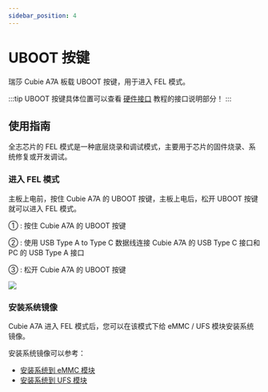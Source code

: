 ```yaml
---
sidebar_position: 4
---
```


# UBOOT 按键

瑞莎 Cubie A7A 板载 UBOOT 按键，用于进入 FEL 模式。

:::tip
UBOOT 按键具体位置可以查看 [硬件接口](./hardware-info) 教程的接口说明部分！
:::

## 使用指南

全志芯片的 FEL 模式是一种底层烧录和调试模式，主要用于芯片的固件烧录、系统修复或开发调试。

### 进入 FEL 模式

主板上电前，按住 Cubie A7A 的 UBOOT 按键，主板上电后，松开 UBOOT 按键就可以进入 FEL 模式。

① : 按住 Cubie A7A 的 UBOOT 按键

② : 使用 USB Type A to Type C 数据线连接 Cubie A7A 的 USB Type C 接口和 PC 的 USB Type A 接口

③ : 松开 Cubie A7A 的 UBOOT 按键

<div style={{textAlign: 'center'}}>
  <img src="/img/cubie/a7a/a7a-write-mode.webp" style={{width: '100%', maxWidth: '1200px'}} />
</div>

### 安装系统镜像

Cubie A7A 进入 FEL 模式后，您可以在该模式下给 eMMC / UFS 模块安装系统镜像。

安装系统镜像可以参考：

- [安装系统到 eMMC 模块](../getting-started/install-system/emmc_system)
- [安装系统到 UFS 模块](../getting-started/install-system/ufs_system)
